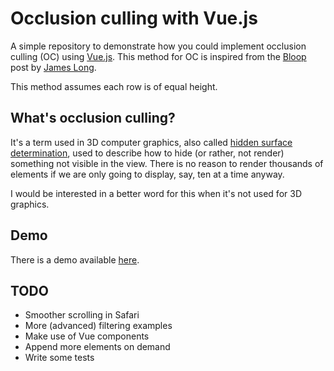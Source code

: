 # Occlusion culling with Vue.js
A simple repository to demonstrate how you could implement occlusion culling (OC) using
[Vue.js](https://github.com/vuejs/vue). This method for OC is inspired from the
[Bloop](http://jlongster.com/Removing-User-Interface-Complexity,-or-Why-React-is-Awesome) post by
[James Long](https://twitter.com/jlongster).

This method assumes each row is of equal height.

## What's occlusion culling?
It's a term used in 3D computer graphics, also called [hidden surface
determination](https://en.wikipedia.org/wiki/Hidden_surface_determination), used to describe how to
hide (or rather, not render) something not visible in the view. There is no reason to render
thousands of elements if we are only going to display, say, ten at a time anyway.

I would be interested in a better word for this when it's not used for 3D graphics.

## Demo
There is a demo available [here](http://lauritzsh.github.io/vue-occlusion-culling/).

## TODO

  * Smoother scrolling in Safari
  * More (advanced) filtering examples
  * Make use of Vue components
  * Append more elements on demand
  * Write some tests
